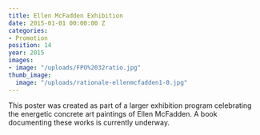 ```yaml
---
title: Ellen McFadden Exhibition
date: 2015-01-01 00:00:00 Z
categories:
- Promotion
position: 14
year: 2015
images:
- image: "/uploads/FPO%2032ratio.jpg"
thumb_image:
  image: "/uploads/rationale-ellenmcfadden1-0.jpg"
---
```


This poster was created as part of a larger exhibition program celebrating the energetic concrete art paintings of Ellen McFadden. A book documenting these works is currently underway.